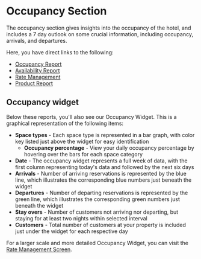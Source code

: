 # Occupancy Section

The occupancy section gives insights into the occupancy of the hotel, and includes a 7 day outlook on some crucial information, including occupancy, arrivals, and departures.

Here, you have direct links to the following:

* [Occupancy Report](https://github.com/MewsSystems/gitbook-guide/tree/cd142b0433c9bd9654d3a4d413c69a153f6dd3d9/reports/occupancy-report.md)
* [Availability Report](https://github.com/MewsSystems/gitbook-guide/tree/cd142b0433c9bd9654d3a4d413c69a153f6dd3d9/reports/occupancy-report.md)
* [Rate Management](https://github.com/mews-systems/commander-guide/tree/aba4aad5c9d2bc8ec74b2a6c202f25d981c8b45b/settings/sales-settings/services/stay-settings/manage-a-rate.md)
* [Product Report](https://github.com/MewsSystems/gitbook-guide/tree/cd142b0433c9bd9654d3a4d413c69a153f6dd3d9/reports/product-report.md)

## Occupancy widget

Below these reports, you'll also see our Occupancy Widget. This is a graphical representation of the following items:

* **Space types** - Each space type is represented in a bar graph, with color key listed just above the widget for easy identification
  * **Occupancy percentage** - View your daily occupancy percentage by hovering over the bars for each space category
* **Date** - The occupancy widget represents a full week of data, with the first column representing today's data and followed by the next six days
* **Arrivals** - Number of arriving reservations is represented by the blue line, which illustrates the corresponding blue numbers just beneath the widget
* **Departures** - Number of departing reservations is represented by the green line, which illustrates the corresponding green numbers just beneath the widget
* **Stay overs** - Number of customers not arriving nor departing, but staying for at least two nights within selected interval
* **Customers** - Total number of customers at your property is included just under the widget for each respective day

For a larger scale and more detailed Occupancy Widget, you can visit the [Rate Management Screen](https://github.com/mews-systems/commander-guide/tree/aba4aad5c9d2bc8ec74b2a6c202f25d981c8b45b/settings/sales-settings/services/stay-settings/manage-a-rate.md).

